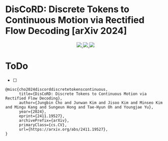 # DisCoRD: Discrete Tokens to Continuous Motion via Rectified Flow Decoding [arXiv 2024]


<p align="center">
  <a href='https://arxiv.org/abs/2411.19527'>
    <img src='https://img.shields.io/badge/Arxiv-2411.16575-A42C25?style=flat&logo=arXiv&logoColor=A42C25'>
  </a>
  <a href='https://arxiv.org/pdf/2411.19527.pdf'>
    <img src='https://img.shields.io/badge/Paper-PDF-yellow?style=flat&logo=arXiv&logoColor=yellow'>
  </a>
  <a href='https://whwjdqls.github.io/discord.github.io/'>
  <img src='https://img.shields.io/badge/Project-Page-orange?style=flat&logo=Google%20chrome&logoColor=orange'></a>
</p>

# ToDo
- [ ] 
```
@misc{cho2024discorddiscretetokenscontinuous,
      title={DisCoRD: Discrete Tokens to Continuous Motion via Rectified Flow Decoding}, 
      author={Jungbin Cho and Junwan Kim and Jisoo Kim and Minseo Kim and Mingu Kang and Sungeun Hong and Tae-Hyun Oh and Youngjae Yu},
      year={2024},
      eprint={2411.19527},
      archivePrefix={arXiv},
      primaryClass={cs.CV},
      url={https://arxiv.org/abs/2411.19527}, 
}
```
